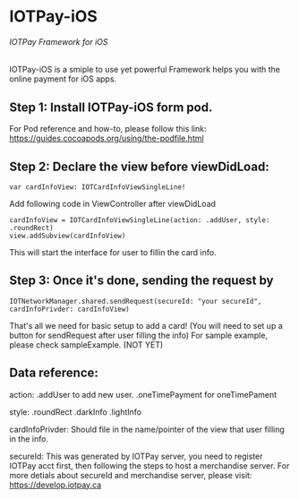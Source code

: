 # IOTPay-iOS
###### IOTPay Framework for iOS


IOTPay-iOS is a smiple to use yet powerful Framework helps you with the online payment for iOS apps.



## Step 1: Install IOTPay-iOS form pod.

For Pod reference and how-to, please follow this link:
https://guides.cocoapods.org/using/the-podfile.html




## Step 2: Declare the view before viewDidLoad:
```
var cardInfoView: IOTCardInfoViewSingleLine!
```

Add following code in ViewController after viewDidLoad

```
cardInfoView = IOTCardInfoViewSingleLine(action: .addUser, style: .roundRect)
view.addSubview(cardInfoView)
```
This will start the interface for user to fillin the card info.




## Step 3: Once it's done, sending the request by
```
IOTNetworkManager.shared.sendRequest(secureId: "your secureId", cardInfoPrivder: cardInfoView)
```
That's all we need for basic setup to add a card!
(You will need to set up a button for sendRequest after user filling the info)
For sample example, please check sampleExample. (NOT YET)





## Data reference:
action: 
.addUser to add new user.
.oneTimePayment for oneTimePament

style:
.roundRect
.darkInfo
.lightInfo

cardInfoPrivder:
Should file in the name/pointer of the view that user filling in the info.

secureId:
This was generated by IOTPay server, you need to register IOTPay acct first, then following the steps to host a merchandise server.
For more detials about secureId and merchandise server, please visit:
https://develop.iotpay.ca


